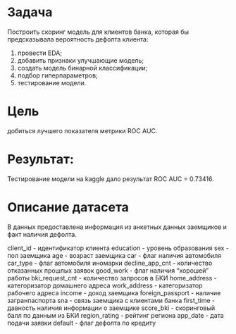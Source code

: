 # Задача
Построить скоринг модель для клиентов банка, которая бы предсказывала вероятность дефолта клиента:
  1. провести EDA;
  2. добавить признаки улучшающие модель;
  3. создать модель бинарной классификации;
  4. подбор гиперпараметров;
  5. тестирование модели. 

# Цель
добиться лучшего показателя метрики ROC AUC.

# Результат:
Тестирование модели на kaggle дало результат ROC AUC = 0.73416. 

# Описание датасета
В данных предоставлена информация из анкетных данных заемщиков и факт наличия дефолта.

client_id - идентификатор клиента
education - уровень образования
sex - пол заемщика
age - возраст заемщика
car - флаг наличия автомобиля
car_type - флаг автомобиля иномарки
decline_app_cnt - количество отказанных прошлых заявок
good_work - флаг наличия “хорошей” работы
bki_request_cnt - количество запросов в БКИ
home_address - категоризатор домашнего адреса
work_address - категоризатор рабочего адреса
income - доход заемщика
foreign_passport - наличие загранпаспорта
sna - связь заемщика с клиентами банка
first_time - давность наличия информации о заемщике
score_bki - скоринговый балл по данным из БКИ
region_rating - рейтинг региона
app_date - дата подачи заявки
default - флаг дефолта по кредиту
